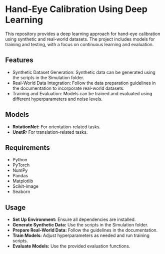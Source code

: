 # Hand-Eye Calibration Using Deep Learning
This repository provides a deep learning approach for hand-eye calibration using synthetic and real-world datasets. The project includes models for training and testing, with a focus on continuous learning and evaluation.

## Features
  - Synthetic Dataset Generation: Synthetic data can be generated using the scripts in the Simulation folder.
  - Real-World Data Integration: Follow the data preparation guidelines in the documentation to incorporate real-world datasets.
  - Training and Evaluation: Models can be trained and evaluated using different hyperparameters and noise levels.

## Models
  - **RotationNet:** For orientation-related tasks.
  - **UnetR:** For translation-related tasks.
 
## Requirements
  - Python
  - PyTorch
  - NumPy
  - Pandas
  - Matplotlib
  - Scikit-image
  - Seaborn
## Usage
  - **Set Up Environment:** Ensure all dependencies are installed.
  - **Generate Synthetic Data:** Use the scripts in the Simulation folder.
  - **Prepare Real-World Data:** Follow the guidelines in the documentation.
  - **Train Models:** Adjust hyperparameters as needed and run training scripts.
  - **Evaluate Models:** Use the provided evaluation functions.
